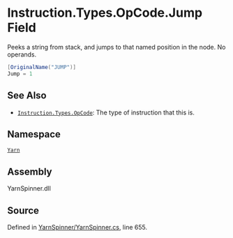 # Instruction.Types.OpCode.Jump Field

Peeks a string from stack, and jumps to that named position in
the node. 
No operands.


```csharp
[OriginalName("JUMP")]
Jump = 1
```



## See Also
* [`Instruction.Types.OpCode`](/api/csharp/yarn/instruction.types.opcode.md): 
The type of instruction that this is.

## Namespace
[`Yarn`](/api/csharp/yarn/README.md)

## Assembly
YarnSpinner.dll

## Source
Defined in [YarnSpinner/YarnSpinner.cs](https://github.com/YarnSpinnerTool/YarnSpinner//blob/develop/YarnSpinner/YarnSpinner.cs#L655), line 655.
